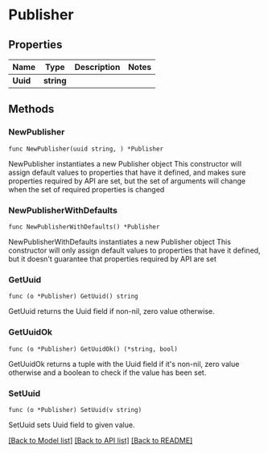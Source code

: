 # Publisher

## Properties

Name | Type | Description | Notes
------------ | ------------- | ------------- | -------------
**Uuid** | **string** |  | 

## Methods

### NewPublisher

`func NewPublisher(uuid string, ) *Publisher`

NewPublisher instantiates a new Publisher object
This constructor will assign default values to properties that have it defined,
and makes sure properties required by API are set, but the set of arguments
will change when the set of required properties is changed

### NewPublisherWithDefaults

`func NewPublisherWithDefaults() *Publisher`

NewPublisherWithDefaults instantiates a new Publisher object
This constructor will only assign default values to properties that have it defined,
but it doesn't guarantee that properties required by API are set

### GetUuid

`func (o *Publisher) GetUuid() string`

GetUuid returns the Uuid field if non-nil, zero value otherwise.

### GetUuidOk

`func (o *Publisher) GetUuidOk() (*string, bool)`

GetUuidOk returns a tuple with the Uuid field if it's non-nil, zero value otherwise
and a boolean to check if the value has been set.

### SetUuid

`func (o *Publisher) SetUuid(v string)`

SetUuid sets Uuid field to given value.



[[Back to Model list]](../README.md#documentation-for-models) [[Back to API list]](../README.md#documentation-for-api-endpoints) [[Back to README]](../README.md)



